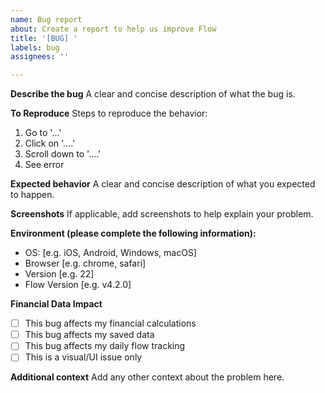 ```yaml
---
name: Bug report
about: Create a report to help us improve Flow
title: '[BUG] '
labels: bug
assignees: ''

---
```


**Describe the bug**
A clear and concise description of what the bug is.

**To Reproduce**
Steps to reproduce the behavior:
1. Go to '...'
2. Click on '....'
3. Scroll down to '....'
4. See error

**Expected behavior**
A clear and concise description of what you expected to happen.

**Screenshots**
If applicable, add screenshots to help explain your problem.

**Environment (please complete the following information):**
 - OS: [e.g. iOS, Android, Windows, macOS]
 - Browser [e.g. chrome, safari]
 - Version [e.g. 22]
 - Flow Version [e.g. v4.2.0]

**Financial Data Impact**
- [ ] This bug affects my financial calculations
- [ ] This bug affects my saved data
- [ ] This bug affects my daily flow tracking
- [ ] This is a visual/UI issue only

**Additional context**
Add any other context about the problem here.
